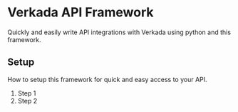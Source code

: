 # Verkada API Framework
Quickly and easily write API integrations with Verkada using python and this framework.
## Setup
How to setup this framework for quick and easy access to your API.
1. Step 1
2. Step 2

